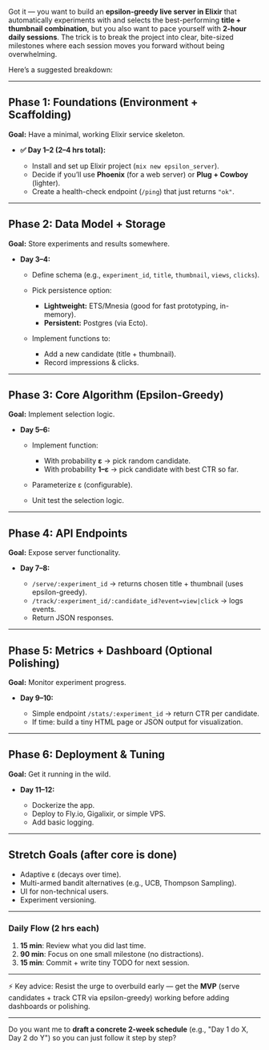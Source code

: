 Got it — you want to build an **epsilon-greedy live server in Elixir** that automatically experiments with and selects the best-performing **title + thumbnail combination**, but you also want to pace yourself with **2-hour daily sessions**. The trick is to break the project into clear, bite-sized milestones where each session moves you forward without being overwhelming.

Here’s a suggested breakdown:

---

## **Phase 1: Foundations (Environment + Scaffolding)**

**Goal:** Have a minimal, working Elixir service skeleton.

* **✅ Day 1–2 (2–4 hrs total):**

  * Install and set up Elixir project (`mix new epsilon_server`).
  * Decide if you’ll use **Phoenix** (for a web server) or **Plug + Cowboy** (lighter).
  * Create a health-check endpoint (`/ping`) that just returns `"ok"`.

---

## **Phase 2: Data Model + Storage**

**Goal:** Store experiments and results somewhere.

* **Day 3–4:**

  * Define schema (e.g., `experiment_id`, `title`, `thumbnail`, `views`, `clicks`).
  * Pick persistence option:

    * **Lightweight:** ETS/Mnesia (good for fast prototyping, in-memory).
    * **Persistent:** Postgres (via Ecto).
  * Implement functions to:

    * Add a new candidate (title + thumbnail).
    * Record impressions & clicks.

---

## **Phase 3: Core Algorithm (Epsilon-Greedy)**

**Goal:** Implement selection logic.

* **Day 5–6:**

  * Implement function:

    * With probability **ε** → pick random candidate.
    * With probability **1–ε** → pick candidate with best CTR so far.
  * Parameterize ε (configurable).
  * Unit test the selection logic.

---

## **Phase 4: API Endpoints**

**Goal:** Expose server functionality.

* **Day 7–8:**

  * `/serve/:experiment_id` → returns chosen title + thumbnail (uses epsilon-greedy).
  * `/track/:experiment_id/:candidate_id?event=view|click` → logs events.
  * Return JSON responses.

---

## **Phase 5: Metrics + Dashboard (Optional Polishing)**

**Goal:** Monitor experiment progress.

* **Day 9–10:**

  * Simple endpoint `/stats/:experiment_id` → return CTR per candidate.
  * If time: build a tiny HTML page or JSON output for visualization.

---

## **Phase 6: Deployment & Tuning**

**Goal:** Get it running in the wild.

* **Day 11–12:**

  * Dockerize the app.
  * Deploy to Fly.io, Gigalixir, or simple VPS.
  * Add basic logging.

---

## **Stretch Goals (after core is done)**

* Adaptive ε (decays over time).
* Multi-armed bandit alternatives (e.g., UCB, Thompson Sampling).
* UI for non-technical users.
* Experiment versioning.

---

### Daily Flow (2 hrs each)

1. **15 min**: Review what you did last time.
2. **90 min**: Focus on one small milestone (no distractions).
3. **15 min**: Commit + write tiny TODO for next session.

---

⚡ Key advice: Resist the urge to overbuild early — get the **MVP** (serve candidates + track CTR via epsilon-greedy) working before adding dashboards or polishing.

---

Do you want me to **draft a concrete 2-week schedule** (e.g., "Day 1 do X, Day 2 do Y") so you can just follow it step by step?

